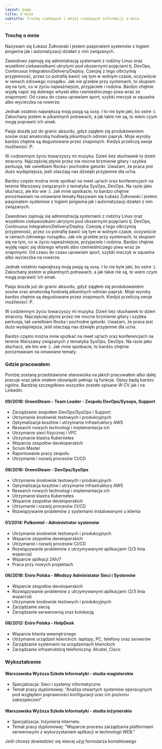 ```yaml
---
layout: page
title: O mnie
subtitle: Trochę ciekawych i mniej ciekawych informacji o mnie
---
```


### Trochę o mnie
Nazywam się Łukasz Żułnowski i jestem pasjonatem systemów z logiem pingwina jak i automatyzacji działań z nim związanych.

Zawodowo zajmuję się administracją systemami z rodziny Linux oraz wszelkimi ciekawostkami ukrytymi pod obszernymi pojęciami tj. DevOps, Continuous Integration/Delivery/Deploy. Czerpię z tego olbrzymią przyjemność, przez co potrafię bawić się tym w wolnym czasie, oczywiście w ramach zdrowego rozsądku. Jak nie grzebie przy systemach, to skupiam się na tym, co w życiu najważniejsze, przyjaciele i rodzina. Bardzo chętnie wyjdę napić się dobrego whyski albo rzemieślniczego piwa wraz ze znajomymi. Od czasu do czasu uprawiam sport, szybki meczyk w squasha albo wycieczka na rowerze.

Jednak ostatnio największą moją pasją są sosy. I to nie byle jaki, bo ostre :). Zakochany jestem w pikantnych potrawach, a jak takie nie są, to wiem czym mogę poprawić ich smak.

Pasja doszła już do granic absurdu, gdyż zająłem się produkowaniem sosów oraz amatorską hodowlą pikantnych odmian papryk. Moje wyroby bardzo chętnie są degustowane przez znajomych. Kiedyś przeliczą swoje możliwości :P.

W codziennym życiu towarzyszy mi muzyka. Dzień bez słuchawek to dzień stracony. Najczęściej płynie przez nie mocne brzmienie gitary i szybka perkusja, tak uwielbiam Rocka i pochodne gatunki. Uważam, że praca jest dużo wydajniejsza, jeśli otaczają nas dźwięki przyjemne dla ucha.

Bardzo często można mnie spotkać na meet up’ach oraz konferencjach na terenie Warszawy związanych z tematyka SysOps, DevOps. Na razie jako słuchacz, ale kto wie :). Jak mnie spotkacie, to bardzo chętnie porozmawiam na omawiane tematy.Nazywam się Łukasz Żułnowski i jestem pasjonatem systemów z logiem pingwina jak i automatyzacji działań z nim związanych.

Zawodowo zajmuję się administracją systemami z rodziny Linux oraz wszelkimi ciekawostkami ukrytymi pod obszernymi pojęciami tj. DevOps, Continuous Integration/Delivery/Deploy. Czerpię z tego olbrzymią przyjemność, przez co potrafię bawić się tym w wolnym czasie, oczywiście w ramach zdrowego rozsądku. Jak nie grzebie przy systemach, to skupiam się na tym, co w życiu najważniejsze, przyjaciele i rodzina. Bardzo chętnie wyjdę napić się dobrego whyski albo rzemieślniczego piwa wraz ze znajomymi. Od czasu do czasu uprawiam sport, szybki meczyk w squasha albo wycieczka na rowerze.

Jednak ostatnio największą moją pasją są sosy. I to nie byle jaki, bo ostre :). Zakochany jestem w pikantnych potrawach, a jak takie nie są, to wiem czym mogę poprawić ich smak.

Pasja doszła już do granic absurdu, gdyż zająłem się produkowaniem sosów oraz amatorską hodowlą pikantnych odmian papryk. Moje wyroby bardzo chętnie są degustowane przez znajomych. Kiedyś przeliczą swoje możliwości :P.

W codziennym życiu towarzyszy mi muzyka. Dzień bez słuchawek to dzień stracony. Najczęściej płynie przez nie mocne brzmienie gitary i szybka perkusja, tak uwielbiam Rocka i pochodne gatunki. Uważam, że praca jest dużo wydajniejsza, jeśli otaczają nas dźwięki przyjemne dla ucha.

Bardzo często można mnie spotkać na meet up’ach oraz konferencjach na terenie Warszawy związanych z tematyka SysOps, DevOps. Na razie jako słuchacz, ale kto wie :). Jak mnie spotkacie, to bardzo chętnie porozmawiam na omawiane tematy.

### Gdzie pracowałem
Poniżej zostaną przedstawione stanowiska na jakich pracowałem albo dalej pracuje oraz jakie miałem obowiązki pełniąc tą funkcje. Opisy będą bardzo ogólne. Bardziej szczegółowo wszystko zostało opisane W CV jak i na LinkedIn.

#### 09/2018: GreenSteam - Team Leader - Zespołu DevOps/Sysops, Support
* Zarządzanie zespołem DevOps/SysOps i Support
* Utrzymanie środowisk testowych i produkcyjnych 
* Optymalizacja kosztów i utrzymanie infrastruktury AWS
* Research nowych technologi i implementacja ich
* Utrzymanie sieci fizycznej i VPC
* Utrzymanie klastra Kubernetes
* Wsparcie zespołów developerskich 
* Scrum Master
* Raportowanie pracy zespołu
* Utrzymanie i rozwój procesów CI/CD



#### 08/2016: GreenSteam - DevOps/SysOps
* Utrzymanie środowisk testowych i produkcyjnych 
* Optymalizacja kosztów i utrzymanie infrastruktury AWS
* Research nowych technologi i implementacja ich
* Utrzymanie klastra Kubernetes
* Wsparcie zespołów developerskich 
* Utrzymanie i rozwój procesów CI/CD
* Rozwiązywanie problemów z systemami instalowanymi u klienta

#### 01/2014: Polkomtel - Administrator systemów

* Utrzymanie środowisk testowych i produkcyjnych 
* Wsparcie zespołów developerskich 
* Utrzymanie i rozwój procesów CI/CD
* Rozwiązywanie problemów z utrzymywanymi aplikacjami (2/3 linia wsparcia)
* Wsparcie aplikacji 24h/7
* Praca przy nowych projektach 

#### 06/2018: Eniro Polska - Młodszy Administator Sieci i Systemów
* Wsparcie zespołów developerskich 
* Rozwiązywanie problemów z utrzymywanymi aplikacjami (2/3 linia wsparcia)
* Utrzymanie środowisk testowych i produkcyjnych 
* Zarządzanie siecią
* Zarządzanie serwerownią oraz kolokacją 

#### 08/2012: Eniro Polska - HelpDesk
* Wsparcie klienta wewnętrznego
* Utrzymanie urządzeń klienckich: laptopy, PC, telefony oraz serwerów
* Zarządzanie systemami na urządzeniach klienckich
* Zarządzanie infrastruktórą telefoniczną: Alcatel, Cisco


### Wykształcenie 


#### Warszawska Wyższa Szkoła Informatyki - studia magisterskie
* Specjalizacja: Sieci i systemy informatyczne
* Temat pracy dyplomowej: "Analiza otwartych systemów operacyjnych pod względem
poprawności konfiguracji oraz ich poziomu zabezpieczeń"

#### Warszawska Wyższa Szkoła Informatyki - studia inżynierskie
- Specjalizacja: Inżynieria internetu
- Temat pracy dyplomowej: "Wsparcie procesu zarządzania platformami serwerowymi z
wykorzystaniem aplikacji w technologii WEB."


Jeśli chcesz dowiedzieć się wiecej użyj formularza kontaktowego


